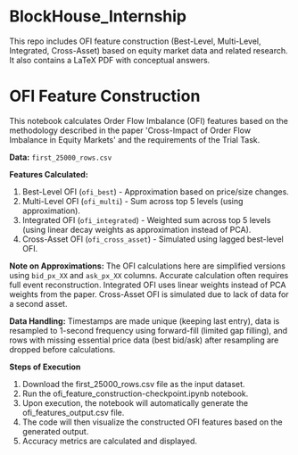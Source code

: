 # BlockHouse_Internship
This repo includes OFI feature construction (Best-Level, Multi-Level, Integrated, Cross-Asset) based on equity market data and related research. It also contains a LaTeX PDF with conceptual answers.
# OFI Feature Construction

This notebook calculates Order Flow Imbalance (OFI) features based on the methodology described in the paper 'Cross-Impact of Order Flow Imbalance in Equity Markets' and the requirements of the Trial Task.

**Data:** `first_25000_rows.csv`

**Features Calculated:**
1.  Best-Level OFI (`ofi_best`) - Approximation based on price/size changes.
2.  Multi-Level OFI (`ofi_multi`) - Sum across top 5 levels (using approximation).
3.  Integrated OFI (`ofi_integrated`) - Weighted sum across top 5 levels (using linear decay weights as approximation instead of PCA).
4.  Cross-Asset OFI (`ofi_cross_asset`) - Simulated using lagged best-level OFI.

**Note on Approximations:** The OFI calculations here are simplified versions using `bid_px_XX` and `ask_px_XX` columns. Accurate calculation often requires full event reconstruction. Integrated OFI uses linear weights instead of PCA weights from the paper. Cross-Asset OFI is simulated due to lack of data for a second asset.

**Data Handling:** Timestamps are made unique (keeping last entry), data is resampled to 1-second frequency using forward-fill (limited gap filling), and rows with missing essential price data (best bid/ask) after resampling are dropped before calculations.

**Steps of Execution**

 1. Download the first_25000_rows.csv file as the input dataset.
 2. Run the ofi_feature_construction-checkpoint.ipynb notebook. 
 3. Upon execution, the notebook will automatically generate the ofi_features_output.csv file.
 4. The code will then visualize the constructed OFI features based on the generated output.
 5. Accuracy metrics are calculated and displayed.

